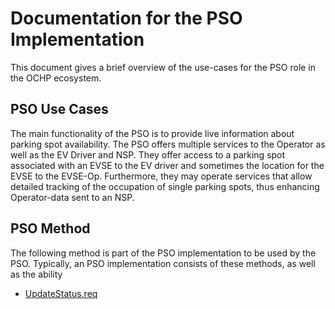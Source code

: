 # Documentation for the PSO Implementation

This document gives a brief overview of the use-cases for the PSO role in the OCHP ecosystem.

## PSO Use Cases

The main functionality of the PSO is to provide live information about parking spot availability.
The PSO offers multiple services to the Operator as well as the EV Driver and NSP. They offer access to a parking spot associated with an EVSE to the EV driver and sometimes the location for the EVSE to the EVSE-Op. Furthermore, they may operate services that allow detailed tracking of the occupation of single parking spots, thus enhancing Operator-data sent to an NSP.




## PSO Method
The following method is part of the PSO implementation to be used by the PSO.
Typically, an PSO implementation consists of these methods, as well as the ability 
- [UpdateStatus.req](/documentation/NewDocumentation.md/#updatestatusreq)
